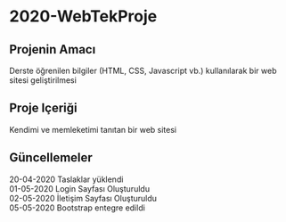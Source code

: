 # 2020-WebTekProje
## Projenin Amacı
  Derste öğrenilen bilgiler (HTML, CSS, Javascript vb.) kullanılarak bir web sitesi geliştirilmesi
## Proje Içeriği
  Kendimi ve memleketimi tanıtan bir web sitesi
## Güncellemeler
  20-04-2020 Taslaklar yüklendi
  <br>
  01-05-2020 Login Sayfası Oluşturuldu
  <br>
  02-05-2020 İletişim Sayfası Oluşturuldu
  <br>
  05-05-2020 Bootstrap entegre edildi
